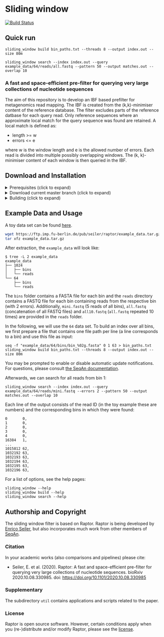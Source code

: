 # Sliding window 

[![Build Status](https://github.com/seqan/app-template/workflows/App%20CI/badge.svg)](https://github.com/seqan/app-template/actions?query=branch%3Amaster+workflow%3A%22App+CI%22)

## Quick run

`sliding_window build bin_paths.txt --threads 8 --output index.out --size 80m`

`sliding_window search --index index.out --query example_data/64/reads/all.fastq --pattern 50 --output matches.out --overlap 10`

### A fast and space-efficient pre-filter for querying very large collections of nucleotide sequences
The aim of this repository is to develop an IBF based prefilter for metagenomics read mapping. The IBF is created from the (k,k)-minimiser content of the reference database. The filter excludes parts of the reference datbase for each query read. Only reference sequences where an approximate local match for the query sequence was found are retained. 
A local match is defined as:
* length >= w
* errors <= e

where w is the window length and e is the allowed number of errors. Each read is divided into multiple possibly overlapping windows. The (k, k)-minimiser content of each window is then queried in the IBF.

## Download and Installation

<details><summary>Prerequisites (click to expand)</summary>

* CMake >= 3.8
* GCC 9, 10 or 11 (most recent minor version)
* git

Refer to the [Seqan3 Setup Tutorial](https://docs.seqan.de/seqan/3-master-user/setup.html) for more in depth information.
</details>

<details><summary>Download current master branch (click to expand)</summary>

```bash
git clone --recurse-submodules https://github.com/eaasna/sliding-window
```

</details>

<details><summary>Building (click to expand)</summary>

```bash
cd sliding-window
mkdir -p build
cd build
cmake ..
make
```

The binary can be found in `bin`.

You may want to add the executable to your PATH:
```
export PATH=$(pwd)/bin:$PATH
raptor --version
```

</details>

## Example Data and Usage
A toy data set can be found [here](https://ftp.imp.fu-berlin.de/pub/seiler/raptor/).

```bash
wget https://ftp.imp.fu-berlin.de/pub/seiler/raptor/example_data.tar.gz
tar xfz example_data.tar.gz
```

After extraction, the `example_data` will look like:

```console
$ tree -L 2 example_data
example_data
├── 1024
│   ├── bins
│   └── reads
└── 64
    ├── bins
    └── reads
```

The `bins` folder contains a FASTA file for each bin and the `reads` directory contains a FASTQ file for each bin
containing reads from the respective bin (with 2 errors).
Additionally, `mini.fastq` (5 reads of all bins), `all.fastq` (concatenation of all FASTQ files) and `all10.fastq`
(`all.fastq` repeated 10 times) are provided in the `reads` folder.

In the following, we will use the `64` data set.
To build an index over all bins, we first prepare a file that contains one file path per line
(a line corresponds to a bin) and use this file as input:
```
seq -f "example_data/64/bins/bin_%02g.fasta" 0 1 63 > bin_paths.txt
sliding_window build bin_paths.txt --threads 8 --output index.out --size 80m
```

You may be prompted to enable or disable automatic update notifications. For questions, please consult
[the SeqAn documentation](https://github.com/seqan/seqan3/wiki/Update-Notifications).

Afterwards, we can search for all reads from bin 1:

```
sliding_window search --index index.out --query example_data/64/reads/mini.fastq --errors 2 --pattern 50 --output matches.out --overlap 10
```

Each line of the output consists of the read ID (in the toy example these are numbers) and the corresponding bins in
which they were found:
```text
0       0,
1       0,
2       0,
3       0,
4       0,
16384   1,
...
1015812 62,
1032192 63,
1032193 63,
1032194 63,
1032195 63,
1032196 63,
```

For a list of options, see the help pages:
```console
sliding_window --help
sliding_window build --help
sliding_window search --help
```

## Authorship and Copyright
The sliding window filter is based on Raptor. Raptor is being developed by [Enrico Seiler](mailto:enrico.seiler@fu-berlin.de), but also incorporates much work from
other members of [SeqAn](https://www.seqan.de).

### Citation
In your academic works (also comparisons and pipelines) please cite:
  * Seiler, E. et al. (2020). Raptor: A fast and space-efficient pre-filter for querying very large collections of nucleotide sequences. bioRxiv 2020.10.08.330985. doi: https://doi.org/10.1101/2020.10.08.330985

### Supplementary
The subdirectory `util` contains applications and scripts related to the paper.

### License
Raptor is open source software. However, certain conditions apply when you (re-)distribute and/or modify Raptor, please see the [license](https://github.com/seqan/raptor/blob/master/LICENSE.md).
